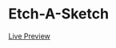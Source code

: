# Etch-A-Sketch
<a href="https://nicholasgfx.github.io/Etch-A-Sketch/" target="_Blank">Live Preview</a>
